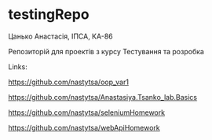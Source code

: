 # testingRepo
Цанько Анастасія, ІПСА, КА-86

Репозиторій для проектів з курсу Тестування та розробка

Links:


https://github.com/nastytsa/oop_var1

https://github.com/nastytsa/Anastasiya.Tsanko_lab.Basics

https://github.com/nastytsa/seleniumHomework

https://github.com/nastytsa/webApiHomework
